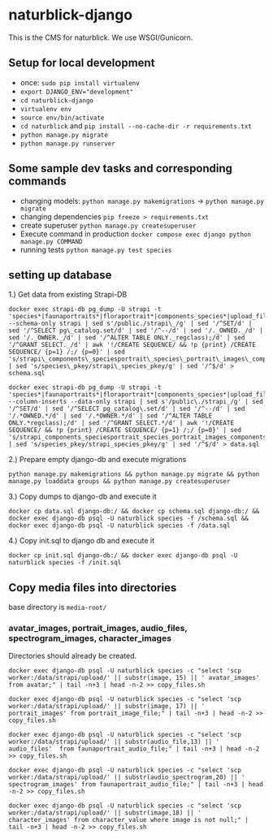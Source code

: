 # naturblick-django

This is the CMS for naturblick. We use WSGI/Gunicorn.

## Setup for local development

* once: `sudo pip install virtualenv`
* `export DJANGO_ENV="development"`
* `cd naturblick-django`
* `virtualenv env`
* `source env/bin/activate` 
* `cd naturblick` and `pip install --no-cache-dir -r requirements.txt`
* `python manage.py migrate`
* `python manage.py runserver`

## Some sample dev tasks and corresponding commands

* changing models: `python manage.py makemigrations` -> `python manage.py migrate`
* changing dependencies `pip freeze > requirements.txt`
* create superuser `python manage.py createsuperuser`
* Execute command in production `docker compose exec django python manage.py COMMAND`
* running tests `python manage.py test species`

## setting up database

1.) Get data from existing Strapi-DB

```
docker exec strapi-db pg_dump -U strapi -t 'species*|faunaportraits*|floraportrait*|components_species*|upload_file*|tags*|species__tags*|characters*|character_values*|sources_impressum*|sources_translations*' --schema-only strapi | sed s'/public./strapi\_/g' | sed '/^SET/d' | sed '/^SELECT pg\_catalog.set/d' | sed '/^--/d' | sed '/._OWNED._/d' | sed '/._OWNER._/d' | sed '/^ALTER TABLE ONLY._regclass);/d' | sed '/^GRANT SELECT._/d' | awk '!/CREATE SEQUENCE/ && !p {print} /CREATE SEQUENCE/ {p=1} /;/ {p=0}' | sed 's/strapi\_components\_speciesportrait\_species\_portrait\_images\_components/strapi\_components\_speciesportrait\_species\_portrait\_images\_compo/g' | sed 's/species\_pkey/strapi\_species_pkey/g' | sed '/^$/d' > schema.sql
```

```
docker exec strapi-db pg_dump -U strapi -t 'species*|faunaportraits*|floraportrait*|components_species*|upload_file*|tags*|species__tags*|characters*|character_values*|sources_impressum*|sources_translations*' --column-inserts --data-only strapi | sed s'/public\./strapi_/g' | sed '/^SET/d' | sed '/^SELECT pg_catalog\.set/d' | sed '/^--/d' | sed '/.*OWNED.*/d' | sed '/.*OWNER.*/d' | sed '/^ALTER TABLE ONLY.*regclass);/d' | sed '/^GRANT SELECT.*/d' | awk '!/CREATE SEQUENCE/ && !p {print} /CREATE SEQUENCE/ {p=1} /;/ {p=0}' | sed 's/strapi_components_speciesportrait_species_portrait_images_components/strapi_components_speciesportrait_species_portrait_images_compo/g' | sed 's/species_pkey/strapi_species_pkey/g' | sed '/^$/d' > data.sql
```

2.) Prepare empty django-db and execute migrations

```
python manage.py makemigrations && python manage.py migrate && python manage.py loaddata groups && python manage.py createsuperuser 
```

3.) Copy dumps to django-db and execute it

```
docker cp data.sql django-db:/ && docker cp schema.sql django-db:/ && docker exec django-db psql -U naturblick species -f /schema.sql && docker exec django-db psql -U naturblick species -f /data.sql
```

4.) Copy init.sql to django db and execute it

```
docker cp init.sql django-db:/ && docker exec django-db psql -U naturblick species -f /init.sql
```

## Copy media files into directories

base directory is `media-root/`

### avatar_images, portrait_images, audio_files, spectrogram_images, character_images

Directories should already be created.

```
docker exec django-db psql -U naturblick species -c "select 'scp worker:/data/strapi/upload/' || substr(image, 15) || ' avatar_images' from avatar;" | tail -n+3 | head -n-2 >> copy_files.sh

docker exec django-db psql -U naturblick species -c "select 'scp worker:/data/strapi/upload/' || substr(image, 17) || ' portrait_images' from portrait_image_file;" | tail -n+3 | head -n-2 >> copy_files.sh

docker exec django-db psql -U naturblick species -c "select 'scp worker:/data/strapi/upload/' || substr(audio_file,13) || ' audio_files'  from faunaportrait_audio_file;" | tail -n+3 | head -n-2 >> copy_files.sh

docker exec django-db psql -U naturblick species -c "select 'scp worker:/data/strapi/upload/' || substr(audio_spectrogram,20) || ' spectrogram_images' from faunaportrait_audio_file;" | tail -n+3 | head -n-2 >> copy_files.sh

docker exec django-db psql -U naturblick species -c "select 'scp worker:/data/strapi/upload/' || substr(image,18) || ' character_images' from character_value where image is not null;" | tail -n+3 | head -n-2 >> copy_files.sh
```


